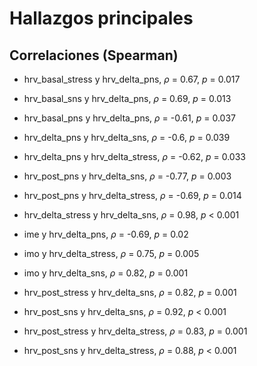 # Hallazgos principales

## Correlaciones (Spearman)

+   hrv_basal_stress y hrv_delta_pns, $\rho$ = 0.67, *p* = 0.017
+   hrv_basal_sns y hrv_delta_pns, $\rho$ = 0.69, *p* = 0.013

+   hrv_basal_pns y hrv_delta_pns, $\rho$ = -0.61, *p* = 0.037

+   hrv_delta_pns y hrv_delta_sns, $\rho$ = -0.6, *p* = 0.039
+   hrv_delta_pns y hrv_delta_stress, $\rho$ = -0.62, *p* = 0.033

+   hrv_post_pns y hrv_delta_sns, $\rho$ = -0.77, *p* = 0.003
+   hrv_post_pns y hrv_delta_stress, $\rho$ = -0.69, *p* = 0.014

+   hrv_delta_stress y hrv_delta_sns, $\rho$ = 0.98, *p* \< 0.001

+   ime y hrv_delta_pns, $\rho$ = -0.69, *p* = 0.02

-   imo y hrv_delta_stress, $\rho$ = 0.75, *p* = 0.005
-   imo y hrv_delta_sns, $\rho$ = 0.82, *p* = 0.001

-   hrv_post_stress y hrv_delta_sns, $\rho$ = 0.82, *p* = 0.001
-   hrv_post_sns y hrv_delta_sns, $\rho$ = 0.92, *p* \< 0.001

-   hrv_post_stress y hrv_delta_stress, $\rho$ = 0.83, *p* = 0.001
-   hrv_post_sns y hrv_delta_stress, $\rho$ = 0.88, *p* \< 0.001
